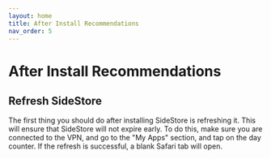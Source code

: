 ```yaml
---
layout: home
title: After Install Recommendations
nav_order: 5
---
```

# After Install Recommendations

## Refresh SideStore
The first thing you should do after installing SideStore is refreshing it. This will ensure that SideStore will not expire early. To do this, make sure you are connected to the VPN, and go to the "My Apps" section, and tap on the day counter. If the refresh is successful, a blank Safari tab will open.
